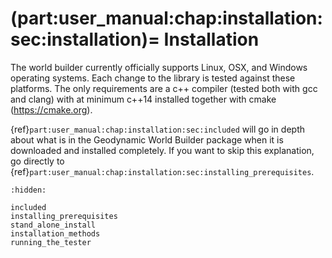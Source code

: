 (part:user_manual:chap:installation:sec:installation)=
Installation
============

The world builder currently officially supports Linux, OSX, and Windows operating systems.
Each change to the library is tested against these platforms.
The only requirements are a c++ compiler (tested both with gcc and clang) with at minimum c++14 installed together with cmake (<https://cmake.org>).

{ref}`part:user_manual:chap:installation:sec:included` will go in depth about what is in the Geodynamic World Builder package when it is downloaded and installed completely.
If you want to skip this explanation, go directly to {ref}`part:user_manual:chap:installation:sec:installing_prerequisites`.


```{toctree}
:hidden:

included
installing_prerequisites
stand_alone_install
installation_methods
running_the_tester
```
